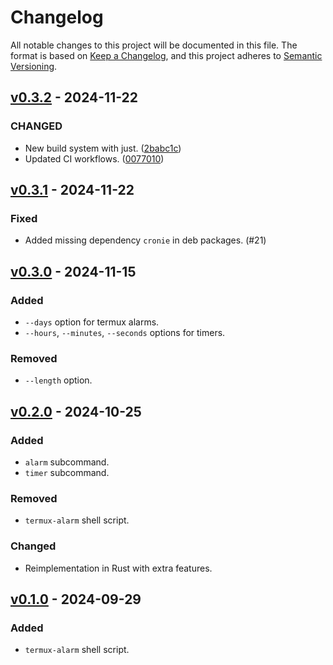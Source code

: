 # Changelog

All notable changes to this project will be documented in this file. The format
is based on [Keep a Changelog], and this project adheres to [Semantic
Versioning].

[keep a changelog]: https://keepachangelog.com/
[semantic versioning]: https://semver.org/

## [v0.3.2] - 2024-11-22

[v0.3.2]: https://github.com/iahmadgad/termux-clock/releases/v0.3.2

### CHANGED

- New build system with just. ([2babc1c](https://github.com/iahmadgad/termux-clock/commit/00770102c2b9ab6bcfa6a82296bbaef3868b6360))
- Updated CI workflows. ([0077010](https://github.com/iahmadgad/termux-clock/commit/2babc1cf956149ef081143cb23b977ebacf7cdab))

## [v0.3.1] - 2024-11-22

[v0.3.1]: https://github.com/iahmadgad/termux-clock/releases/v0.3.1

### Fixed

- Added missing dependency `cronie` in deb packages. (#21)

## [v0.3.0] - 2024-11-15

[v0.3.0]: https://github.com/iahmadgad/termux-clock/releases/v0.3.0

### Added

- `--days` option for termux alarms.
- `--hours`, `--minutes`, `--seconds` options for timers.

### Removed
- `--length` option.

## [v0.2.0] - 2024-10-25

[v0.2.0]: https://github.com/iahmadgad/termux-clock/releases/v0.2.0

### Added

- `alarm` subcommand.
- `timer` subcommand.

### Removed
- `termux-alarm` shell script.

### Changed
- Reimplementation in Rust with extra features.

## [v0.1.0] - 2024-09-29

[v0.1.0]: https://github.com/iahmadgad/termux-clock/releases/v0.1.0

### Added

- `termux-alarm` shell script.
